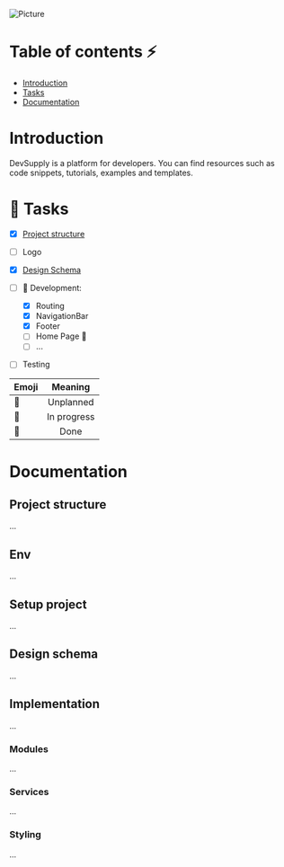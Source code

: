 ![Picture](https://i.postimg.cc/xT29HJzq/devsupply-logo.png)

# Table of contents :zap:

- [Introduction](#intro)
- [Tasks](#tasks)
- [Documentation](#documentation)

# <a name="intro">Introduction</a>

DevSupply is a platform for developers. You can find resources such as code snippets, tutorials, examples and templates.

# <a name="tasks">:checkered_flag: Tasks</a>

- [x] [Project structure](#setup)
- [ ] Logo
- [x] [Design Schema](#design)
- [ ] :seedling: Development:
  * [x] Routing
  * [x] NavigationBar 
  * [x] Footer
  * [ ] Home Page :hatching_chick:
  * [ ] ... 
- [ ] Testing




| Emoji         | Meaning       | 
| ------------- |:-------------:|
|   :egg:            | Unplanned     |
| :hatching_chick: | In progress   |
| :hatched_chick:  | Done          |





# <a name="documentation">Documentation</a>

## <a name="setup">Project structure</a>

...

## Env

...

## Setup project

...

## <a name="design">Design schema</a>

...

## Implementation

...

### Modules

...

### Services

...

### Styling

...
